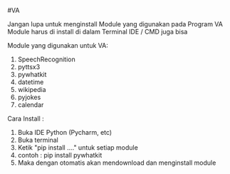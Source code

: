 #VA

Jangan lupa untuk menginstall Module yang digunakan pada Program VA
Module harus di install di dalam Terminal IDE / CMD juga bisa

Module yang digunakan untuk VA:
1. SpeechRecognition
2. pyttsx3 
3. pywhatkit
4. datetime
5. wikipedia
6. pyjokes
7. calendar

Cara Install : 

1. Buka IDE Python (Pycharm, etc)
2. Buka terminal
3. Ketik "pip install ...." untuk setiap module
4. contoh : pip install pywhatkit
5. Maka dengan otomatis akan mendownload dan menginstall module
